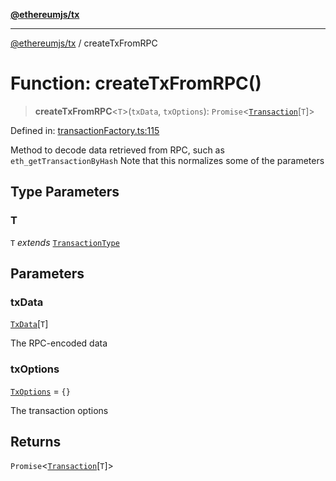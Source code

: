 [**@ethereumjs/tx**](../README.md)

***

[@ethereumjs/tx](../README.md) / createTxFromRPC

# Function: createTxFromRPC()

> **createTxFromRPC**\<`T`\>(`txData`, `txOptions`): `Promise`\<[`Transaction`](../interfaces/Transaction.md)\[`T`\]\>

Defined in: [transactionFactory.ts:115](https://github.com/ethereumjs/ethereumjs-monorepo/blob/master/packages/tx/src/transactionFactory.ts#L115)

Method to decode data retrieved from RPC, such as `eth_getTransactionByHash`
Note that this normalizes some of the parameters

## Type Parameters

### T

`T` *extends* [`TransactionType`](../type-aliases/TransactionType.md)

## Parameters

### txData

[`TxData`](../interfaces/TxData.md)\[`T`\]

The RPC-encoded data

### txOptions

[`TxOptions`](../interfaces/TxOptions.md) = `{}`

The transaction options

## Returns

`Promise`\<[`Transaction`](../interfaces/Transaction.md)\[`T`\]\>

